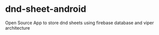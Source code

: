 # dnd-sheet-android
Open Source App to store dnd sheets using firebase database and viper architecture 
